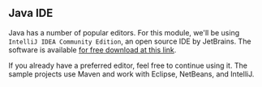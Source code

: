 ## Java IDE

Java has a number of popular editors. For this module,
we'll be using `IntelliJ IDEA Community Edition`, an open source IDE by
JetBrains. The software is available [for free download at this link](http://www.jetbrains.com/idea/download/).

If you already have a preferred editor, feel free to continue using it. The
sample projects use Maven and work with Eclipse, NetBeans, and IntelliJ.